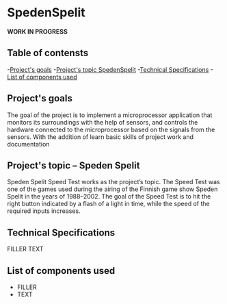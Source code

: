 # SpedenSpelit

**WORK IN PROGRESS**

## Table of contensts

-[Project's goals](##Project's-goals)
-[Project's topic SpedenSpelit](##Project's-topic--Speden-Spelit)
-[Technical Specifications](##Technical-Specifications)
-[List of components used](##List-of-components-used)

## Project's goals

The goal of the project is to implement a microprocessor application that monitors its surroundings with the help of sensors, and controls the hardware connected to the microprocessor based on the signals from the sensors. With the addition of learn basic skills of project work and documentation

## Project's topic – Speden Spelit

Speden Spelit Speed Test works as the project’s topic. The Speed Test was one of the games used during the airing of the Finnish game show Speden Spelit in the years of 1988–2002. The goal of the Speed Test is to hit the right button indicated by a flash of a light in time, while the speed of the required inputs increases.

## Technical Specifications

FILLER TEXT


## List of components used

- FILLER
- TEXT
